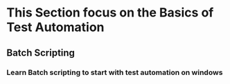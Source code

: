 # This Section focus on the Basics of Test Automation

## Batch Scripting
### Learn Batch scripting to start with test automation on windows

